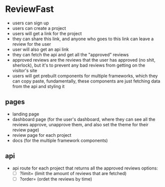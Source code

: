 # ReviewFast

- users can sign up
- users can create a project
- users will get a link for the project
- they can share this link, and anyone who goes to this link can leave a review for the user
- user will also get an api link
- they can fetch the api and get all the "approved" reviews
- approved reviews are the reviews that the user has approved (no shit, sherlock), but it's to prevent any bad reviews from getting on the visitor's site
- users will get prebuilt components for multiple frameworks, which they can copy paste, fundamentally, these components are just fetching data from the api and styling it

## pages

- landing page
- dashboard page (for the user's dashboard, where they can see all the reviews approve, unapprove them, and also set the theme for their review page)
- review page for each project
- docs (for the multiple framework components)

## api

- api route for each project that returns all the approved reviews
  options:
  - [ ] ?limit= (limit the amount of reviews that are fetched)
  - [ ] ?order= (ordet the reviews by time)
